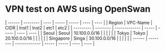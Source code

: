 # VPN test on AWS using OpenSwan

| ------ | -------- | ---- | ----- | ----- | ---- | ---- |
| Region    | VPC-Name | CIDR          | Inst1 | Inst2 | etc1 | etc2 |
| --------- | -------- | ------------- | ----- | ----- | ---- | ---- |
| Seoul     | Seoul    | 10.100.0.0/16 |       |       |      |      |
| Tokyo     | Tokyo    | 20.100.0.0/16 |       |       |      |      |
| Singapore | Singa    | 30.100.0.0/16 |       |       |      |      |
| ------    | -------- | ------------- | ----- | ----- | ---- | ---- |